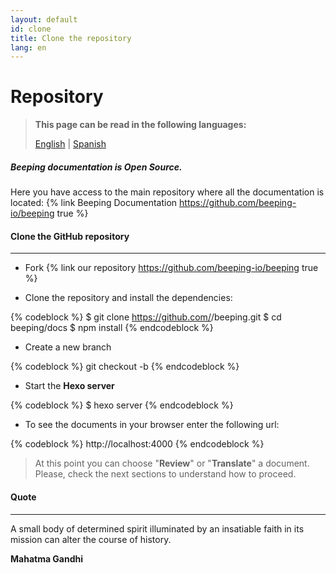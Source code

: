 ```yaml
---
layout: default
id: clone
title: Clone the repository
lang: en
---
```


# Repository

> **This page can be read in the following languages:**
> 
> [English](/beeping/clone.html) | [Spanish](/beeping/es/clone.html)

##### **Beeping** documentation is Open Source.

Here you have access to the main repository where all the documentation is located: {% link Beeping Documentation https://github.com/beeping-io/beeping true %}

#### Clone the GitHub repository

---

- Fork {% link our repository https://github.com/beeping-io/beeping true %}

- Clone the repository and install the dependencies:

{% codeblock %}
$ git clone https://github.com/<username>/beeping.git
$ cd beeping/docs
$ npm install
{% endcodeblock %}

- Create a new branch

{% codeblock %}
git checkout -b <new feature>
{% endcodeblock %}

- Start the **Hexo server**

{% codeblock %}
$ hexo server
{% endcodeblock %}

- To see the documents in your browser enter the following url:

{% codeblock %}
http://localhost:4000
{% endcodeblock %}

> At this point you can choose "**Review**" or "**Translate**" a document. Please, check the next sections to understand how to proceed.

#### Quote

---

A small body of determined spirit illuminated by an insatiable faith in its mission can alter the course of history.

**Mahatma Gandhi**
